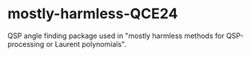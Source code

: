 # mostly-harmless-QCE24
QSP angle finding package used in "mostly harmless methods for QSP-processing or Laurent polynomials".
